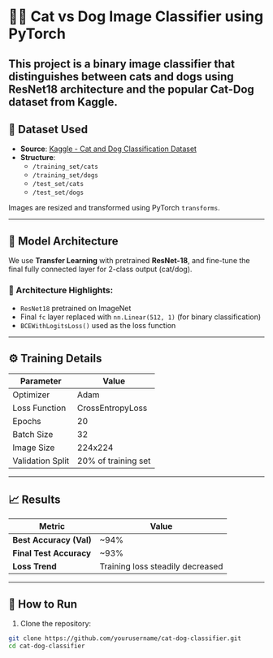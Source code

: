 # 🐶😺 Cat vs Dog Image Classifier using PyTorch

This project is a **binary image classifier** that distinguishes between **cats and dogs** using **ResNet18** architecture and the **popular Cat-Dog dataset** from Kaggle.
---

## 📂 Dataset Used

- **Source**: [Kaggle - Cat and Dog Classification Dataset](https://www.kaggle.com/datasets/tongpython/cat-and-dog)
- **Structure**:
  - `/training_set/cats`
  - `/training_set/dogs`
  - `/test_set/cats`
  - `/test_set/dogs`

Images are resized and transformed using PyTorch `transforms`.

---

## 🧠 Model Architecture

We use **Transfer Learning** with pretrained **ResNet-18**, and fine-tune the final fully connected layer for 2-class output (cat/dog).

### 🔧 Architecture Highlights:
- `ResNet18` pretrained on ImageNet
- Final `fc` layer replaced with `nn.Linear(512, 1)` (for binary classification)
- `BCEWithLogitsLoss()` used as the loss function

---

## ⚙️ Training Details

| Parameter        | Value              |
|------------------|--------------------|
| Optimizer        | Adam               |
| Loss Function    | CrossEntropyLoss  |
| Epochs           | 20                 |
| Batch Size       | 32                 |
| Image Size       | 224x224            |
| Validation Split | 20% of training set|

---

## 📈 Results

| Metric      | Value     |
|-------------|-----------|
| **Best Accuracy (Val)** | ~94%       |
| **Final Test Accuracy** | ~93%       |
| **Loss Trend** | Training loss steadily decreased |

---

## 🚀 How to Run

1. Clone the repository:

```bash
git clone https://github.com/yourusername/cat-dog-classifier.git
cd cat-dog-classifier
